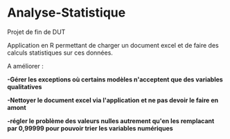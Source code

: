 # Analyse-Statistique
Projet de fin de DUT

Application en R permettant de charger un document excel et de faire des calculs statistiques sur ces données.

A améliorer : 

**-Gérer les exceptions où certains modèles n'acceptent que des variables qualitatives**

**-Nettoyer le document excel via l'application et ne pas devoir le faire en amont**

**-régler le problème des valeurs nulles autrement qu'en les remplacant par 0,99999 pour pouvoir trier les variables numériques**
